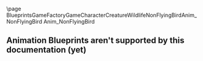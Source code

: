 \page BlueprintsGameFactoryGameCharacterCreatureWildlifeNonFlyingBirdAnim_NonFlyingBird Anim_NonFlyingBird
## Animation Blueprints aren't supported by this documentation (yet)
